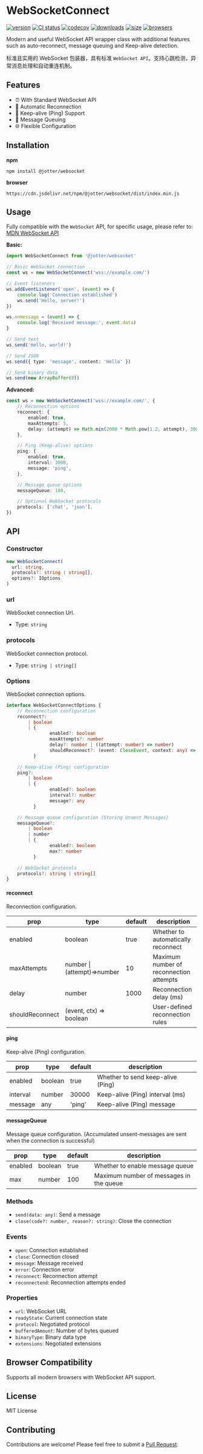 # WebSocketConnect

[![version][npm-image]][npm-url]
[![CI status][github-action-image]][github-action-url]
[![codecov][codecov-image]][codecov-url]
[![downloads][downloads-image]][npm-url]
[![size][bundlephobia-image]][bundlephobia-url]
[![browsers](https://img.shields.io/badge/Browser-IE10-brightgreen?style=flat-square)][github-url]

[github-url]: https://github.com/Marinerer/jotter/blob/main/libs/websocket
[npm-url]: https://www.npmjs.com/package/@jotter/websocket
[npm-image]: https://img.shields.io/npm/v/@jotter/websocket?style=flat-square
[github-action-image]: https://img.shields.io/github/actions/workflow/status/Marinerer/jotter/release.yml?style=flat-square
[github-action-url]: https://github.com/Marinerer/jotter/actions/workflows/release.yml
[codecov-image]: https://codecov.io/gh/Marinerer/jotter/graph/badge.svg?token=G7QXEHCEXW
[codecov-url]: https://codecov.io/gh/Marinerer/jotter
[downloads-image]: https://img.shields.io/npm/dm/@jotter/websocket?style=flat-square
[bundlephobia-image]: https://img.shields.io/bundlephobia/minzip/@jotter/websocket?style=flat-square
[bundlephobia-url]: https://bundlephobia.com/package/@jotter/websocket

Modern and useful WebSocket API wrapper class with additional features such as auto-reconnect, message queuing and Keep-alive detection.

标准且实用的 WebSocket 包装器，具有标准 `WebSocket API`。支持心跳检测，异常消息处理和自动重连机制。

## Features

- ⏰ With Standard WebSocket API
- 🧬 Automatic Reconnection
- 💓 Keep-alive (Ping) Support
- 📮 Message Queuing
- 🌐 Flexible Configuration

## Installation

**npm**

```
npm install @jotter/websocket
```

**browser**

```
https://cdn.jsdelivr.net/npm/@jotter/websocket/dist/index.min.js
```

## Usage

Fully compatible with the `WebSocket` API, for specific usage, please refer to: [MDN WebSocket API](https://developer.mozilla.org/en-US/docs/Web/API/WebSocket)

**Basic:**

```typescript
import WebSocketConnect from '@jotter/websocket'

// Basic WebSocket connection
const ws = new WebSocketConnect('wss://example.com/')

// Event listeners
ws.addEventListener('open', (event) => {
	console.log('Connection established')
	ws.send('Hello, server!')
})

ws.onmessage = (event) => {
	console.log('Received message:', event.data)
}

// Send text
ws.send('Hello, world!')

// Send JSON
ws.send({ type: 'message', content: 'Hello' })

// Send binary data
ws.send(new ArrayBuffer(8))
```

**Advanced:**

```typescript
const ws = new WebSocketConnect('wss://example.com/', {
	// Reconnection options
	reconnect: {
		enabled: true,
		maxAttempts: 5,
		delay: (attempt) => Math.min(2000 * Math.pow(1.2, attempt), 30000),
	},

	// Ping (Keep-alive) options
	ping: {
		enabled: true,
		interval: 3000,
		message: 'ping',
	},

	// Message queue options
	messageQueue: 100,

	// Optional WebSocket protocols
	protocols: ['chat', 'json'],
})
```

## API

### Constructor

```typescript
new WebSocketConnect(
  url: string,
  protocols?: string | string[],
  options?: IOptions
)
```

### url

WebSocket connection Url.

- Type: `string`

### protocols

WebSocket connection protocol.

- Type: `string | string[]`

### Options

WebSocket connection options.

```typescript
interface WebSocketConnectOptions {
	// Reconnection configuration
	reconnect?:
		| boolean
		| {
				enabled?: boolean
				maxAttempts?: number
				delay?: number | ((attempt: number) => number)
				shouldReconnect?: (event: CloseEvent, context: any) => boolean
		  }

	// Keep-alive (Ping) configuration
	ping?:
		| boolean
		| {
				enabled?: boolean
				interval?: number
				message?: any
		  }

	// Message queue configuration (Storing Unsent Messages)
	messageQueue?:
		| boolean
		| number
		| {
				enabled?: boolean
				max?: number
		  }

	// WebSocket protocols
	protocols?: string | string[]
}
```

#### reconnect

Reconnection configuration.

| prop            | type                        | default | description                             |
| --------------- | --------------------------- | ------- | --------------------------------------- |
| enabled         | boolean                     | true    | Whether to automatically reconnect      |
| maxAttempts     | number \| (attempt)=>number | 10      | Maximum number of reconnection attempts |
| delay           | number                      | 1000    | Reconnection delay (ms)                 |
| shouldReconnect | (event, ctx) => boolean     |         | User-defined reconnection rules         |

#### ping

Keep-alive (Ping) configuration.

| prop     | type    | default | description                       |
| -------- | ------- | ------- | --------------------------------- |
| enabled  | boolean | true    | Whether to send keep-alive (Ping) |
| interval | number  | 30000   | Keep-alive (Ping) interval (ms)   |
| message  | any     | 'ping'  | Keep-alive (Ping) message         |

#### messageQueue

Message queue configuration. (Accumulated unsent-messages are sent when the connection is successful)

| prop    | type    | default | description                             |
| ------- | ------- | ------- | --------------------------------------- |
| enabled | boolean | true    | Whether to enable message queue         |
| max     | number  | 100     | Maximum number of messages in the queue |

### Methods

- `send(data: any)`: Send a message
- `close(code?: number, reason?: string)`: Close the connection

### Events

- `open`: Connection established
- `close`: Connection closed
- `message`: Message received
- `error`: Connection error
- `reconnect`: Reconnection attempt
- `reconnectend`: Reconnection attempts ended

### Properties

- `url`: WebSocket URL
- `readyState`: Current connection state
- `protocol`: Negotiated protocol
- `bufferedAmount`: Number of bytes queued
- `binaryType`: Binary data type
- `extensions`: Negotiated extensions

## Browser Compatibility

Supports all modern browsers with WebSocket API support.

## License

MIT License

## Contributing

Contributions are welcome! Please feel free to submit a [Pull Request](https://github.com/Marinerer/jotter/pulls).

